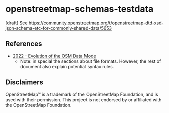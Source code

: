 # openstreetmap-schemas-testdata
[draft] See https://community.openstreetmap.org/t/openstreetmap-dtd-xsd-json-schema-etc-for-commonly-shared-data/5653


## References
- [2022 - Evolution of the OSM Data Mode](https://media.jochentopf.com/media/2022-08-15-study-evolution-of-the-osm-data-model.pdf)
  - Note: in special the sections about file formats. However, the rest of document also explain potential syntax rules.

<!--
## To dos
- https://wiki.openstreetmap.org/wiki/Changeset#Tags_on_changesets
-->

## Disclaimers
<!--
TODO see https://wiki.osmfoundation.org/wiki/Trademark_Policy
-->

OpenStreetMap™ is a trademark of the OpenStreetMap Foundation, and is used with their permission.
This project is not endorsed by or affiliated with the OpenStreetMap Foundation.
